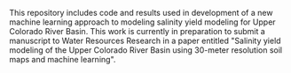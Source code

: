 This repository includes code and results used in development of a new machine learning approach to modeling salinity yield modeling for Upper Colorado River Basin. This work is currently in preparation to submit a manuscript to Water Resources Research in a paper entitled "Salinity yield modeling of the Upper Colorado River Basin using 30-meter resolution soil maps and machine learning".


